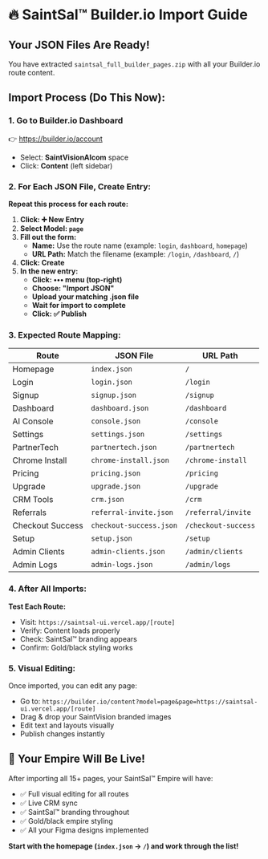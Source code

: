 # 🔥 SaintSal™ Builder.io Import Guide

## Your JSON Files Are Ready!

You have extracted `saintsal_full_builder_pages.zip` with all your Builder.io route content.

## Import Process (Do This Now):

### 1. Go to Builder.io Dashboard

👉 https://builder.io/account

- Select: **SaintVisionAIcom** space
- Click: **Content** (left sidebar)

### 2. For Each JSON File, Create Entry:

**Repeat this process for each route:**

1. **Click: ➕ New Entry**
2. **Select Model: `page`**
3. **Fill out the form:**
   - **Name:** Use the route name (example: `login`, `dashboard`, `homepage`)
   - **URL Path:** Match the filename (example: `/login`, `/dashboard`, `/`)
4. **Click: Create**
5. **In the new entry:**
   - **Click: ••• menu (top-right)**
   - **Choose: "Import JSON"**
   - **Upload your matching .json file**
   - **Wait for import to complete**
   - **Click: ✅ Publish**

### 3. Expected Route Mapping:

| Route            | JSON File               | URL Path            |
| ---------------- | ----------------------- | ------------------- |
| Homepage         | `index.json`            | `/`                 |
| Login            | `login.json`            | `/login`            |
| Signup           | `signup.json`           | `/signup`           |
| Dashboard        | `dashboard.json`        | `/dashboard`        |
| AI Console       | `console.json`          | `/console`          |
| Settings         | `settings.json`         | `/settings`         |
| PartnerTech      | `partnertech.json`      | `/partnertech`      |
| Chrome Install   | `chrome-install.json`   | `/chrome-install`   |
| Pricing          | `pricing.json`          | `/pricing`          |
| Upgrade          | `upgrade.json`          | `/upgrade`          |
| CRM Tools        | `crm.json`              | `/crm`              |
| Referrals        | `referral-invite.json`  | `/referral/invite`  |
| Checkout Success | `checkout-success.json` | `/checkout-success` |
| Setup            | `setup.json`            | `/setup`            |
| Admin Clients    | `admin-clients.json`    | `/admin/clients`    |
| Admin Logs       | `admin-logs.json`       | `/admin/logs`       |

### 4. After All Imports:

**Test Each Route:**

- Visit: `https://saintsal-ui.vercel.app/[route]`
- Verify: Content loads properly
- Check: SaintSal™ branding appears
- Confirm: Gold/black styling works

### 5. Visual Editing:

Once imported, you can edit any page:

- Go to: `https://builder.io/content?model=page&page=https://saintsal-ui.vercel.app/[route]`
- Drag & drop your SaintVision branded images
- Edit text and layouts visually
- Publish changes instantly

## 🚀 Your Empire Will Be Live!

After importing all 15+ pages, your SaintSal™ Empire will have:

- ✅ Full visual editing for all routes
- ✅ Live CRM sync
- ✅ SaintSal™ branding throughout
- ✅ Gold/black empire styling
- ✅ All your Figma designs implemented

**Start with the homepage (`index.json` → `/`) and work through the list!**
